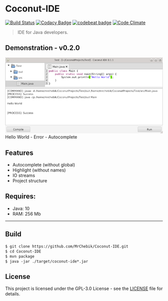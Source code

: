 # Coconut-IDE
[![Build Status](https://travis-ci.org/MrChebik/Coconut-IDE.svg?branch=master)](https://travis-ci.org/MrChebik/Coconut-IDE)
[![Codacy Badge](https://api.codacy.com/project/badge/Grade/c4acd2aa137745849973890abad2f67a)](https://www.codacy.com/app/mrchebik/Coconut-IDE?utm_source=github.com&amp;utm_medium=referral&amp;utm_content=MrChebik/Coconut-IDE&amp;utm_campaign=Badge_Grade)
[![codebeat badge](https://codebeat.co/badges/b5e31acb-b0be-41c1-91cf-7d8d3c88fc84)](https://codebeat.co/projects/github-com-mrchebik-coconut-ide-master)
[![Code Climate](https://codeclimate.com/github/MrChebik/OSPicture/badges/gpa.svg)](https://codeclimate.com/github/MrChebik/Coconut-IDE)
> IDE for Java developers.
## Demonstration - v0.2.0
![Coconut-IDE - Screenshot](https://github.com/MrChebik/Coconut-IDE/blob/master/coconut-ide-demonstration.webp?raw=true)  
Hello World - Error - Autocomplete
## Features
* Autocomplete (without global)
* Highlight (without names)
* IO streams
* Project structure
## Requires:
* Java: 10
* RAM: 256 Mb
---
## Build
```
$ git clone https://github.com/MrChebik/Coconut-IDE.git
$ cd Coconut-IDE
$ mvn package
$ java -jar ./target/coconut-ide*.jar
```
## License
This project is licensed under the GPL-3.0 License - see the [LICENSE](https://github.com/MrChebik/Coconut-IDE/blob/master/LICENSE) file for details.